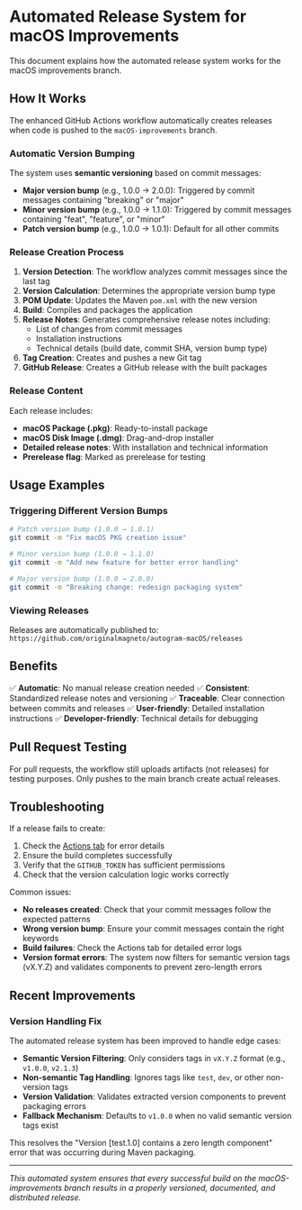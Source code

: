 # Automated Release System for macOS Improvements

This document explains how the automated release system works for the macOS improvements branch.

## How It Works

The enhanced GitHub Actions workflow automatically creates releases when code is pushed to the `macOS-improvements` branch.

### Automatic Version Bumping

The system uses **semantic versioning** based on commit messages:

- **Major version bump** (e.g., 1.0.0 → 2.0.0): Triggered by commit messages containing "breaking" or "major"
- **Minor version bump** (e.g., 1.0.0 → 1.1.0): Triggered by commit messages containing "feat", "feature", or "minor"
- **Patch version bump** (e.g., 1.0.0 → 1.0.1): Default for all other commits

### Release Creation Process

1. **Version Detection**: The workflow analyzes commit messages since the last tag
2. **Version Calculation**: Determines the appropriate version bump type
3. **POM Update**: Updates the Maven `pom.xml` with the new version
4. **Build**: Compiles and packages the application
5. **Release Notes**: Generates comprehensive release notes including:
   - List of changes from commit messages
   - Installation instructions
   - Technical details (build date, commit SHA, version bump type)
6. **Tag Creation**: Creates and pushes a new Git tag
7. **GitHub Release**: Creates a GitHub release with the built packages

### Release Content

Each release includes:
- **macOS Package (.pkg)**: Ready-to-install package
- **macOS Disk Image (.dmg)**: Drag-and-drop installer
- **Detailed release notes**: With installation and technical information
- **Prerelease flag**: Marked as prerelease for testing

## Usage Examples

### Triggering Different Version Bumps

```bash
# Patch version bump (1.0.0 → 1.0.1)
git commit -m "Fix macOS PKG creation issue"

# Minor version bump (1.0.0 → 1.1.0)
git commit -m "Add new feature for better error handling"

# Major version bump (1.0.0 → 2.0.0)
git commit -m "Breaking change: redesign packaging system"
```

### Viewing Releases

Releases are automatically published to:
`https://github.com/originalmagneto/autogram-macOS/releases`

## Benefits

✅ **Automatic**: No manual release creation needed
✅ **Consistent**: Standardized release notes and versioning
✅ **Traceable**: Clear connection between commits and releases
✅ **User-friendly**: Detailed installation instructions
✅ **Developer-friendly**: Technical details for debugging

## Pull Request Testing

For pull requests, the workflow still uploads artifacts (not releases) for testing purposes. Only pushes to the main branch create actual releases.

## Troubleshooting

If a release fails to create:
1. Check the [Actions tab](https://github.com/originalmagneto/autogram-macOS/actions) for error details
2. Ensure the build completes successfully
3. Verify that the `GITHUB_TOKEN` has sufficient permissions
4. Check that the version calculation logic works correctly

Common issues:
- **No releases created**: Check that your commit messages follow the expected patterns
- **Wrong version bump**: Ensure your commit messages contain the right keywords
- **Build failures**: Check the Actions tab for detailed error logs
- **Version format errors**: The system now filters for semantic version tags (vX.Y.Z) and validates components to prevent zero-length errors

## Recent Improvements

### Version Handling Fix
The automated release system has been improved to handle edge cases:

- **Semantic Version Filtering**: Only considers tags in `vX.Y.Z` format (e.g., `v1.0.0`, `v2.1.3`)
- **Non-semantic Tag Handling**: Ignores tags like `test`, `dev`, or other non-version tags
- **Version Validation**: Validates extracted version components to prevent packaging errors
- **Fallback Mechanism**: Defaults to `v1.0.0` when no valid semantic version tags exist

This resolves the "Version [test.1.0] contains a zero length component" error that was occurring during Maven packaging.

---

*This automated system ensures that every successful build on the macOS-improvements branch results in a properly versioned, documented, and distributed release.*